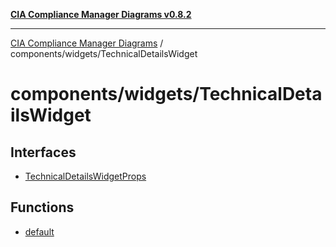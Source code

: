 [**CIA Compliance Manager Diagrams v0.8.2**](../../../README.md)

***

[CIA Compliance Manager Diagrams](../../../modules.md) / components/widgets/TechnicalDetailsWidget

# components/widgets/TechnicalDetailsWidget

## Interfaces

- [TechnicalDetailsWidgetProps](interfaces/TechnicalDetailsWidgetProps.md)

## Functions

- [default](functions/default.md)
